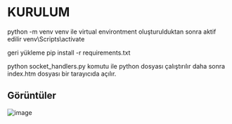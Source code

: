 # KURULUM

python -m venv venv ile virtual environtment oluşturulduktan sonra aktif edilir venv\Scripts\activate

geri yükleme pip install -r requirements.txt

python socket_handlers.py komutu ile python dosyası çalıştırılır daha sonra index.htm dosyası bir tarayıcıda açılır.

## Görüntüler

![image](https://github.com/hamer1818/socket-doviz/assets/47240233/27e1536f-6c0e-42f7-8715-f592b423972f)
